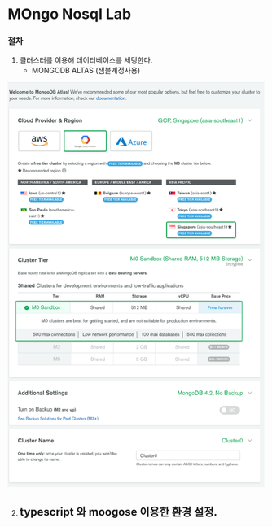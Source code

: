 # MOngo Nosql Lab


### 절차

1. 클러스터를 이용해 데이터베이스를 세팅한다.
    - MONGODB ALTAS (샘블계정사용)

![clutter setting](./cluster_setting.png)

2. typescript 와 moogose 이용한 환경 설정.
    - 